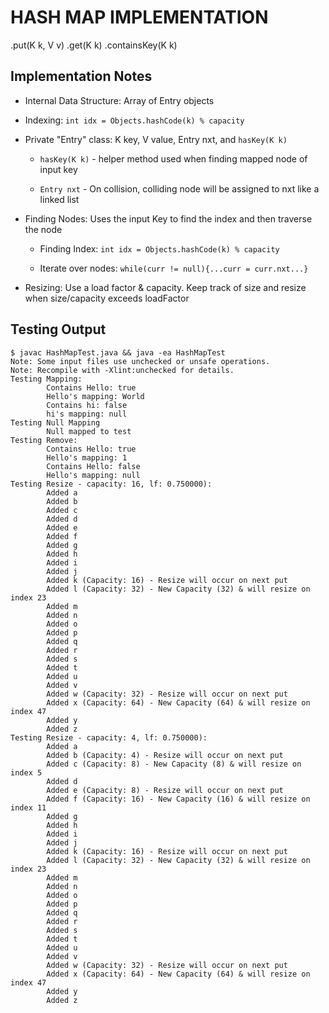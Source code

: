 # HASH MAP IMPLEMENTATION
.put(K k, V v)
.get(K k)
.containsKey(K k)

## Implementation Notes
* Internal Data Structure: Array of Entry objects
* Indexing: `int idx = Objects.hashCode(k) % capacity`
* Private "Entry" class: K key, V value, Entry nxt, and `hasKey(K k)`

    * `hasKey(K k)` - helper method used when finding mapped node of input key

    * `Entry nxt` - On collision, colliding node will be assigned to nxt like a linked list

* Finding Nodes: Uses the input Key to find the index and then traverse the node

    * Finding Index: `int idx = Objects.hashCode(k) % capacity`

    * Iterate over nodes: `while(curr != null){...curr = curr.nxt...}`

* Resizing: Use a load factor & capacity. Keep track of size and resize when size/capacity exceeds loadFactor

## Testing Output
```
$ javac HashMapTest.java && java -ea HashMapTest
Note: Some input files use unchecked or unsafe operations.
Note: Recompile with -Xlint:unchecked for details.
Testing Mapping:
        Contains Hello: true
        Hello's mapping: World
        Contains hi: false
        hi's mapping: null
Testing Null Mapping
        Null mapped to test
Testing Remove:
        Contains Hello: true
        Hello's mapping: 1
        Contains Hello: false
        Hello's mapping: null
Testing Resize - capacity: 16, lf: 0.750000):
        Added a
        Added b
        Added c
        Added d
        Added e
        Added f
        Added g
        Added h
        Added i
        Added j
        Added k (Capacity: 16) - Resize will occur on next put
        Added l (Capacity: 32) - New Capacity (32) & will resize on index 23
        Added m
        Added n
        Added o
        Added p
        Added q
        Added r
        Added s
        Added t
        Added u
        Added v
        Added w (Capacity: 32) - Resize will occur on next put
        Added x (Capacity: 64) - New Capacity (64) & will resize on index 47
        Added y
        Added z
Testing Resize - capacity: 4, lf: 0.750000):
        Added a
        Added b (Capacity: 4) - Resize will occur on next put
        Added c (Capacity: 8) - New Capacity (8) & will resize on index 5
        Added d
        Added e (Capacity: 8) - Resize will occur on next put
        Added f (Capacity: 16) - New Capacity (16) & will resize on index 11
        Added g
        Added h
        Added i
        Added j
        Added k (Capacity: 16) - Resize will occur on next put
        Added l (Capacity: 32) - New Capacity (32) & will resize on index 23
        Added m
        Added n
        Added o
        Added p
        Added q
        Added r
        Added s
        Added t
        Added u
        Added v
        Added w (Capacity: 32) - Resize will occur on next put
        Added x (Capacity: 64) - New Capacity (64) & will resize on index 47
        Added y
        Added z
```
